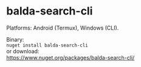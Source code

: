 # balda-search-cli

Platforms: Android (Termux), Windows (CLI).

Binary:<br>
`nuget install balda-search-cli`<br>
or download:<br>
https://www.nuget.org/packages/balda-search-cli/<br>
